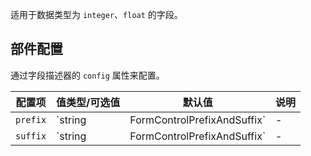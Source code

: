 适用于数据类型为 `integer`、`float` 的字段。

## 部件配置

通过字段描述器的 `config` 属性来配置。

| 配置项 | 值类型/可选值 | 默认值 | 说明 |
| --- | --- | --- | --- |
| `prefix` | `string | FormControlPrefixAndSuffix` | - | 详见 Petals 中 `NumberInput` [API](https://petals.fxxk.design/controls/number-input/) 的 `prefix` 属性 |
| `suffix` | `string | FormControlPrefixAndSuffix` | - | 详见 Petals 中 `NumberInput` [API](https://petals.fxxk.design/controls/number-input/) 的 `suffix` 属性 |

